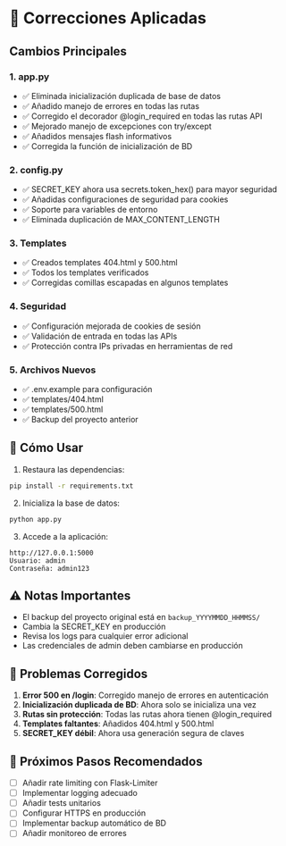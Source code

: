# 🔧 Correcciones Aplicadas

## Cambios Principales

### 1. app.py
- ✅ Eliminada inicialización duplicada de base de datos
- ✅ Añadido manejo de errores en todas las rutas
- ✅ Corregido el decorador @login_required en todas las rutas API
- ✅ Mejorado manejo de excepciones con try/except
- ✅ Añadidos mensajes flash informativos
- ✅ Corregida la función de inicialización de BD

### 2. config.py
- ✅ SECRET_KEY ahora usa secrets.token_hex() para mayor seguridad
- ✅ Añadidas configuraciones de seguridad para cookies
- ✅ Soporte para variables de entorno
- ✅ Eliminada duplicación de MAX_CONTENT_LENGTH

### 3. Templates
- ✅ Creados templates 404.html y 500.html
- ✅ Todos los templates verificados
- ✅ Corregidas comillas escapadas en algunos templates

### 4. Seguridad
- ✅ Configuración mejorada de cookies de sesión
- ✅ Validación de entrada en todas las APIs
- ✅ Protección contra IPs privadas en herramientas de red

### 5. Archivos Nuevos
- ✅ .env.example para configuración
- ✅ templates/404.html
- ✅ templates/500.html
- ✅ Backup del proyecto anterior

## 🚀 Cómo Usar

1. Restaura las dependencias:
```bash
pip install -r requirements.txt
```

2. Inicializa la base de datos:
```bash
python app.py
```

3. Accede a la aplicación:
```
http://127.0.0.1:5000
Usuario: admin
Contraseña: admin123
```

## ⚠️ Notas Importantes

- El backup del proyecto original está en `backup_YYYYMMDD_HHMMSS/`
- Cambia la SECRET_KEY en producción
- Revisa los logs para cualquier error adicional
- Las credenciales de admin deben cambiarse en producción

## 🐛 Problemas Corregidos

1. **Error 500 en /login**: Corregido manejo de errores en autenticación
2. **Inicialización duplicada de BD**: Ahora solo se inicializa una vez
3. **Rutas sin protección**: Todas las rutas ahora tienen @login_required
4. **Templates faltantes**: Añadidos 404.html y 500.html
5. **SECRET_KEY débil**: Ahora usa generación segura de claves

## 📝 Próximos Pasos Recomendados

- [ ] Añadir rate limiting con Flask-Limiter
- [ ] Implementar logging adecuado
- [ ] Añadir tests unitarios
- [ ] Configurar HTTPS en producción
- [ ] Implementar backup automático de BD
- [ ] Añadir monitoreo de errores
